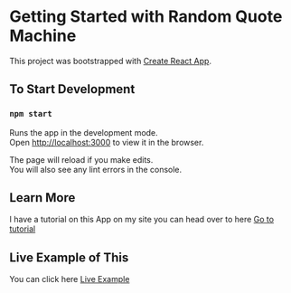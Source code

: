 # Getting Started with Random Quote Machine

This project was bootstrapped with [Create React App](https://github.com/facebook/create-react-app).

## To Start Development

### `npm start`

Runs the app in the development mode.\
Open [http://localhost:3000](http://localhost:3000) to view it in the browser.

The page will reload if you make edits.\
You will also see any lint errors in the console.

## Learn More

I have a tutorial on this App on my site you can head over to here [Go to tutorial](https://akshayprogrammer7807.wordpress.com/2021/06/06/how-to-make-a-random-quote-generator-app-in-react/)

## Live Example of This

You can click here [Live Example](https://aks-random-quote-machine.netlify.app)
